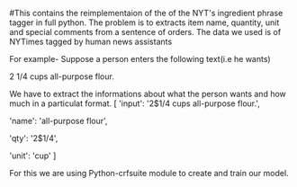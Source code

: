 #This contains the reimplementaion of the of the NYT's ingredient phrase tagger in full python.
The problem is to extracts item name, quantity, unit and special comments from a sentence of orders.
The data we used is of NYTimes tagged by human news assistants

For example-
Suppose a person enters the following text(i.e he wants)

2 1/4 cups all-purpose flour.

We have to extract the informations about what the person wants and how much in a particulat format.
[
  'input': '2$1/4 cups all-purpose flour.',
  
  'name': 'all-purpose flour',
  
  'qty': '2$1/4',
  
  'unit': 'cup'
]

For this we are using Python-crfsuite module to create and train our model.  
